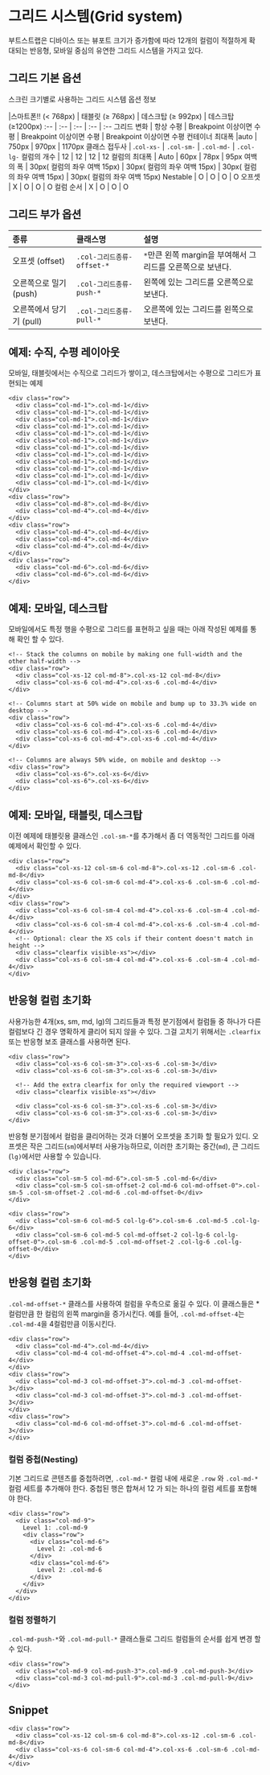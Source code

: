 <!--
{
    "id": 4101,
    "title": "그리드 시스템(Grid System)",
    "outline": "부트스트랩은 디바이스 또는 뷰포트의 크기 증가에 따라 12개 컬럼을 적절하게 확장하는 모바일 중심의 유연한 그리드 시스템을 가지고 있다. ",
    "tags": ["widget", "base"],
    "section": "Base",
    "order": [4, 1, 1],
    "thumbnail": "4.1.01.grid-system.png"
}
-->

# 그리드 시스템(Grid system)

부트스트랩은 디바이스 또는 뷰포트 크기가 증가함에 따라 12개의 컬럼이 적절하게 확대되는 반응형, 모바일 중심의 유연한 그리드 시스템을 가지고 있다.

## 그리드 기본 옵션
스크린 크기별로 사용하는 그리드 시스템 옵션 정보

|스마트폰!! (< 768px) | 태블릿 (≥ 768px)  | 데스크탑 (≥ 992px)  | 데스크탑(≥1200px)
:-- | :-- | :-- | :-- | :--
그리드 변화 | 항상 수평 | Breakpoint 이상이면 수평 | Breakpoint 이상이면 수평 | Breakpoint 이상이면 수평
컨테이너 최대폭 |auto | 750px | 970px | 1170px
클래스 접두사 | .`col-xs-` | `.col-sm-` | `.col-md-` | `.col-lg-`
컬럼의 개수 | 12 | 12 | 12 | 12
컬럼의 최대폭 | Auto | 60px | 78px | 95px
여백의 폭 | 30px( 컬럼의 좌우 여백 15px) | 30px( 컬럼의 좌우 여백 15px) | 30px( 컬럼의 좌우 여백 15px) | 30px( 컬럼의 좌우 여백 15px)
Nestable | O | O | O | O
오프셋 | X | O | O | O
컬럼 순서 | X | O | O | O

## 그리드 부가 옵션
종류 | 클래스명 | 설명
:-- | :-- | :--
오프셋 (offset) | `.col-그리드종류-offset-*` | `*`만큰 왼쪽 margin을 부여해서 그리드를 오른쪽으로 보낸다.
오른쪽으로 밀기 (push) | `.col-그리드종류-push-*` | 왼쪽에 있는 그리드를 오른쪽으로 보낸다.
오른쪽에서 당기기 (pull) | `.col-그리드종류-pull-*` | 오른쪽에 있는 그리드를 왼쪽으로 보낸다.



## 예제: 수직, 수평 레이아웃
모바일, 태블릿에서는 수직으로 그리드가 쌓이고, 데스크탑에서는 수평으로 그리드가 표현되는 예제

```
<div class="row">
  <div class="col-md-1">.col-md-1</div>
  <div class="col-md-1">.col-md-1</div>
  <div class="col-md-1">.col-md-1</div>
  <div class="col-md-1">.col-md-1</div>
  <div class="col-md-1">.col-md-1</div>
  <div class="col-md-1">.col-md-1</div>
  <div class="col-md-1">.col-md-1</div>
  <div class="col-md-1">.col-md-1</div>
  <div class="col-md-1">.col-md-1</div>
  <div class="col-md-1">.col-md-1</div>
  <div class="col-md-1">.col-md-1</div>
  <div class="col-md-1">.col-md-1</div>
</div>
<div class="row">
  <div class="col-md-8">.col-md-8</div>
  <div class="col-md-4">.col-md-4</div>
</div>
<div class="row">
  <div class="col-md-4">.col-md-4</div>
  <div class="col-md-4">.col-md-4</div>
  <div class="col-md-4">.col-md-4</div>
</div>
<div class="row">
  <div class="col-md-6">.col-md-6</div>
  <div class="col-md-6">.col-md-6</div>
</div>
```


## 예제: 모바일, 데스크탑
모바일에서도 특정 행을 수평으로 그리드를 표현하고 싶을 때는 아래 작성된 예제를 통해 확인 할 수 있다.

```
<!-- Stack the columns on mobile by making one full-width and the other half-width -->
<div class="row">
  <div class="col-xs-12 col-md-8">.col-xs-12 col-md-8</div>
  <div class="col-xs-6 col-md-4">.col-xs-6 .col-md-4</div>
</div>

<!-- Columns start at 50% wide on mobile and bump up to 33.3% wide on desktop -->
<div class="row">
  <div class="col-xs-6 col-md-4">.col-xs-6 .col-md-4</div>
  <div class="col-xs-6 col-md-4">.col-xs-6 .col-md-4</div>
  <div class="col-xs-6 col-md-4">.col-xs-6 .col-md-4</div>
</div>

<!-- Columns are always 50% wide, on mobile and desktop -->
<div class="row">
  <div class="col-xs-6">.col-xs-6</div>
  <div class="col-xs-6">.col-xs-6</div>
</div>
```

## 예제: 모바일, 태블릿, 데스크탑
이전 예제에 태블릿용 클래스인 `.col-sm-*`를 추가해서 좀 더 역동적인 그리드를 아래 예제에서 확인할 수 있다.

```
<div class="row">
  <div class="col-xs-12 col-sm-6 col-md-8">.col-xs-12 .col-sm-6 .col-md-8</div>
  <div class="col-xs-6 col-sm-6 col-md-4">.col-xs-6 .col-sm-6 .col-md-4</div>
</div>
<div class="row">
  <div class="col-xs-6 col-sm-4 col-md-4">.col-xs-6 .col-sm-4 .col-md-4</div>
  <div class="col-xs-6 col-sm-4 col-md-4">.col-xs-6 .col-sm-4 .col-md-4</div>
  <!-- Optional: clear the XS cols if their content doesn't match in height -->
  <div class="clearfix visible-xs"></div>
  <div class="col-xs-6 col-sm-4 col-md-4">.col-xs-6 .col-sm-4 .col-md-4</div>
</div>
```

## 반응형 컬럼 초기화
사용가능한 4개(xs, sm, md, lg)의 그리드들과 특정 분기점에서 컬럼들 중 하나가 다른 컬럼보다 긴 경우 명확하게 클리어 되지 않을 수 있다.
그걸 고치기 위해서는 `.clearfix` 또는 반응형 보조 클래스를 사용하면 된다.

```
<div class="row">
  <div class="col-xs-6 col-sm-3">.col-xs-6 .col-sm-3</div>
  <div class="col-xs-6 col-sm-3">.col-xs-6 .col-sm-3</div>

  <!-- Add the extra clearfix for only the required viewport -->
  <div class="clearfix visible-xs"></div>

  <div class="col-xs-6 col-sm-3">.col-xs-6 .col-sm-3</div>
  <div class="col-xs-6 col-sm-3">.col-xs-6 .col-sm-3</div>
</div>
```

반응형 분기점에서 컬럼을 클리어하는 것과 더불어 오프셋을 초기화 할 필요가 있디.
오프셋은 작은 그리드(`sm`)에서부터 사용가능하므로, 이러한 초기화는 중간(`md`), 큰 그리드(`lg)`에서만 사용할 수 있습니다.

```
<div class="row">
  <div class="col-sm-5 col-md-6">.col-sm-5 .col-md-6</div>
  <div class="col-sm-5 col-sm-offset-2 col-md-6 col-md-offset-0">.col-sm-5 .col-sm-offset-2 .col-md-6 .col-md-offset-0</div>
</div>

<div class="row">
  <div class="col-sm-6 col-md-5 col-lg-6">.col-sm-6 .col-md-5 .col-lg-6</div>
  <div class="col-sm-6 col-md-5 col-md-offset-2 col-lg-6 col-lg-offset-0">.col-sm-6 .col-md-5 .col-md-offset-2 .col-lg-6 .col-lg-offset-0</div>
</div>
```

## 반응형 컬럼 초기화
`.col-md-offset-*` 클래스를 사용하여 컬럼을 우측으로 옮길 수 있다. 이 클래스들은 * 컬럼만큼 한 컬럼의 왼쪽 margin을 증가시킨다. 예를 들어, `.col-md-offset-4`는 `.col-md-4`을 4컬럼만큼 이동시킨다.

```
<div class="row">
  <div class="col-md-4">.col-md-4</div>
  <div class="col-md-4 col-md-offset-4">.col-md-4 .col-md-offset-4</div>
</div>
<div class="row">
  <div class="col-md-3 col-md-offset-3">.col-md-3 .col-md-offset-3</div>
  <div class="col-md-3 col-md-offset-3">.col-md-3 .col-md-offset-3</div>
</div>
<div class="row">
  <div class="col-md-6 col-md-offset-3">.col-md-6 .col-md-offset-3</div>
</div>
```

### 컬럼 중첩(Nesting)
기본 그리드로 콘텐츠를 중첩하려면, `.col-md-*` 컬럼 내에 새로운 `.row` 와 `.col-md-*` 컬럼 세트를 추가해야 한다. 중첩된 행은 합쳐서 12 가 되는 하나의 컬럼 세트를 포함해야 한다.

```
<div class="row">
  <div class="col-md-9">
    Level 1: .col-md-9
    <div class="row">
      <div class="col-md-6">
        Level 2: .col-md-6
      </div>
      <div class="col-md-6">
        Level 2: .col-md-6
      </div>
    </div>
  </div>
</div>
```

### 컬럼 정렬하기
`.col-md-push-*`와 `.col-md-pull-*` 클래스들로 그리드 컬럼들의 순서를 쉽게 변경 할 수 있다.

```
<div class="row">
  <div class="col-md-9 col-md-push-3">.col-md-9 .col-md-push-3</div>
  <div class="col-md-3 col-md-pull-9">.col-md-3 .col-md-pull-9</div>
</div>
```

## Snippet
```
<div class="row">
  <div class="col-xs-12 col-sm-6 col-md-8">.col-xs-12 .col-sm-6 .col-md-8</div>
  <div class="col-xs-6 col-sm-6 col-md-4">.col-xs-6 .col-sm-6 .col-md-4</div>
</div>
```



